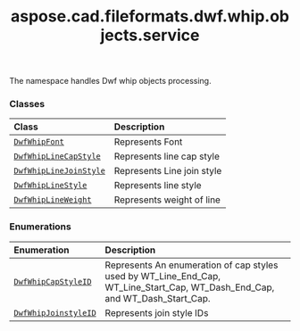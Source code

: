 ﻿---
title: aspose.cad.fileformats.dwf.whip.objects.service
second_title: Aspose.CAD for Python via .NET API References
description: 
type: docs
weight: 10
url: /python-net/aspose.cad.fileformats.dwf.whip.objects.service/
is_root: false
---

The namespace handles Dwf whip objects processing.

### Classes
| Class | Description |
| :- | :- |
| [`DwfWhipFont`](/cad/python-net/aspose.cad.fileformats.dwf.whip.objects.service/dwfwhipfont) | Represents Font |
| [`DwfWhipLineCapStyle`](/cad/python-net/aspose.cad.fileformats.dwf.whip.objects.service/dwfwhiplinecapstyle) | Represents line cap style |
| [`DwfWhipLineJoinStyle`](/cad/python-net/aspose.cad.fileformats.dwf.whip.objects.service/dwfwhiplinejoinstyle) | Represents Line join style |
| [`DwfWhipLineStyle`](/cad/python-net/aspose.cad.fileformats.dwf.whip.objects.service/dwfwhiplinestyle) | Represents line style |
| [`DwfWhipLineWeight`](/cad/python-net/aspose.cad.fileformats.dwf.whip.objects.service/dwfwhiplineweight) | Represents weight of line |


### Enumerations
| Enumeration | Description |
| :- | :- |
| [`DwfWhipCapStyleID`](/cad/python-net/aspose.cad.fileformats.dwf.whip.objects.service/dwfwhipcapstyleid) | Represents An enumeration of cap styles used by WT_Line_End_Cap, WT_Line_Start_Cap, WT_Dash_End_Cap, and WT_Dash_Start_Cap. |
| [`DwfWhipJoinstyleID`](/cad/python-net/aspose.cad.fileformats.dwf.whip.objects.service/dwfwhipjoinstyleid) | Represents join style IDs |


